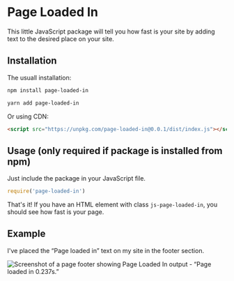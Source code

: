 # Page Loaded In

This little JavaScript package will tell you how fast is your site by adding text to the desired place on your site.

## Installation

The usuall installation:

```bash
npm install page-loaded-in
```

```bash
yarn add page-loaded-in
```

Or using CDN:

```html
<script src="https://unpkg.com/page-loaded-in@0.0.1/dist/index.js"></script>
```

## Usage (only required if package is installed from npm)

Just include the package in your JavaScript file.

```js
require('page-loaded-in')
```

That's it! If you have an HTML element with class `js-page-loaded-in`, you should see how fast is your page.

## Example

I've placed the “Page loaded in” text on my site in the footer section.

![Screenshot of a page footer showing Page Loaded In output - “Page loaded in 0.237s.”](https://res.cloudinary.com/starbist/image/upload/v1680254395/page-loaded-in_bzopkl.png)
